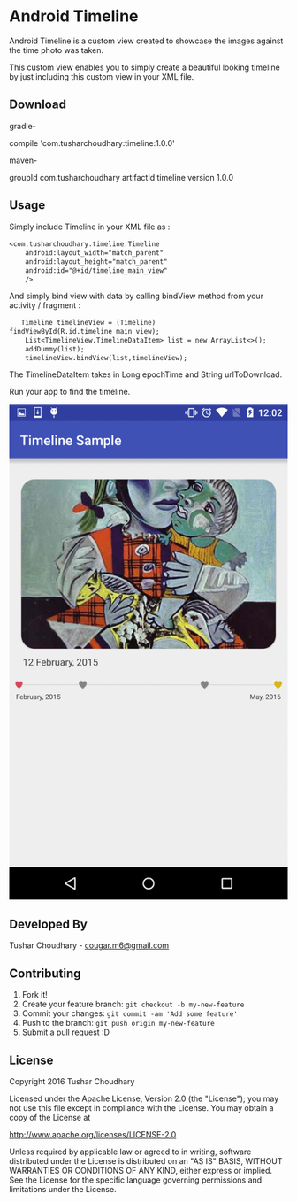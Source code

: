 
# Android Timeline

Android Timeline is a custom view created to showcase the images against the time photo was taken. 

This custom view enables you to simply create a beautiful looking timeline by just including this custom view in your XML file. 

## Download

gradle-

compile 'com.tusharchoudhary:timeline:1.0.0'

maven-

groupId com.tusharchoudhary
artifactId timeline
version 1.0.0

## Usage

Simply include Timeline in your XML file as :

<LinearLayout xmlns:android="http://schemas.android.com/apk/res/android"
    xmlns:tools="http://schemas.android.com/tools"
    android:layout_width="match_parent"
    android:layout_height="match_parent"
    android:orientation="vertical"
    tools:context=".TimelineSampleActivity">

    <com.tusharchoudhary.timeline.Timeline
        android:layout_width="match_parent"
        android:layout_height="match_parent"
        android:id="@+id/timeline_main_view"
        />

</LinearLayout>

And simply bind view with data by calling bindView method from your activity / fragment :

       Timeline timelineView = (Timeline) findViewById(R.id.timeline_main_view);
        List<TimelineView.TimelineDataItem> list = new ArrayList<>();
        addDummy(list);
        timelineView.bindView(list,timelineView);

The TimelineDataItem takes in Long epochTime and String urlToDownload. 

Run your app to find the timeline.  




![Image](images/timeline.gif?raw=true)

## Developed By

Tushar Choudhary - cougar.m6@gmail.com

## Contributing

1. Fork it!
2. Create your feature branch: `git checkout -b my-new-feature`
3. Commit your changes: `git commit -am 'Add some feature'`
4. Push to the branch: `git push origin my-new-feature`
5. Submit a pull request :D

## License

Copyright 2016 Tushar Choudhary

Licensed under the Apache License, Version 2.0 (the "License");
you may not use this file except in compliance with the License.
You may obtain a copy of the License at

   http://www.apache.org/licenses/LICENSE-2.0

Unless required by applicable law or agreed to in writing, software
distributed under the License is distributed on an "AS IS" BASIS,
WITHOUT WARRANTIES OR CONDITIONS OF ANY KIND, either express or implied.
See the License for the specific language governing permissions and
limitations under the License.


